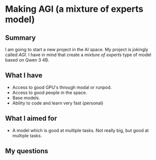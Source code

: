 # Making AGI (a mixture of experts model)

## Summary

I am going to start a new project in the AI space. My project is jokingly called _AGI_. I have in mind that create a _mixture of experts_ type of model based on Qwen 3 4B. 

## What I have

- Access to good GPU's through modal or runpod. 
- Access to good people in the space.
- Base models.
- Ability to code and learn very fast (personal)

## What I aimed for 

- A model which is good at multiple tasks. Not really big, but good at multiple tasks.

## My questions